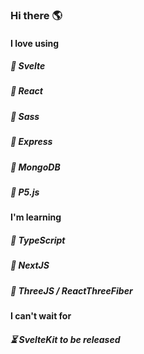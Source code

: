 ### Hi there 🌎

#### I love using
##### 💚 Svelte
##### 💚 React
##### 💚 Sass
##### 💚 Express
##### 💚 MongoDB
##### 💚 P5.js

#### I'm learning
##### 🌱 TypeScript
##### 🌱 NextJS
##### 🌱 ThreeJS / ReactThreeFiber

#### I can't wait for
##### ⏳ SvelteKit to be released
